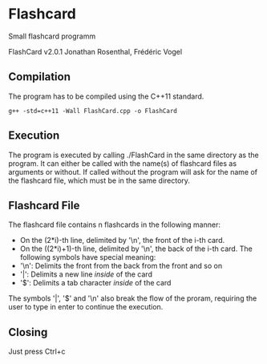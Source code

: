 # Flashcard
Small flashcard programm

FlashCard v2.0.1
Jonathan Rosenthal, Frédéric Vogel

## Compilation
The program has to be compiled using the C++11 standard.

`g++ -std=c++11 -Wall FlashCard.cpp -o FlashCard`

## Execution
The program is executed by calling ./FlashCard in the same directory as the program.
It can either be called with the name(s) of flashcard files as arguments or without. If called without
the program will ask for the name of the flashcard file, which must be in the same directory.

## Flashcard File
The flashcard file contains n flashcards in the following manner:
- On the (2*i)-th line, delimited by '\n', the front of the i-th card.
- On the ((2*i)+1)-th line, delimited by '\n', the back of the i-th card.
  The following symbols have special meaning:
- '\n': Delimits the front from the back from the front and so on
- '|':  Delimits a new line *inside* of the card
- '$':  Delimits a tab character *inside* of the card

The symbols '|', '$' and '\n' also break the flow of the proram, requiring the user to type in enter to continue
the execution.

## Closing
Just press Ctrl+c

